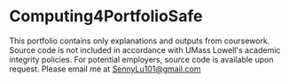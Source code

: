 # Computing4PortfolioSafe
This portfolio contains only explanations and outputs from coursework. 
Source code is not included in accordance with UMass Lowell's academic integrity policies.
For potential employers, source code is available upon request. Please email me at SennyLu101@gmail.com

